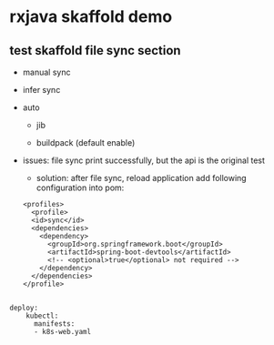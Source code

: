 # rxjava skaffold demo

## test skaffold file sync section

* manual sync

* infer sync

* auto

  * jib

  * buildpack (default enable)

* issues: file sync print successfully, but the api is the original test

  * solution: after file sync, reload application add following configuration into pom:
  
  ```
  <profiles>
    <profile>
    <id>sync</id>
    <dependencies>
      <dependency>
        <groupId>org.springframework.boot</groupId>
        <artifactId>spring-boot-devtools</artifactId>
        <!-- <optional>true</optional> not required -->
      </dependency>
    </dependencies>
  </profile>

</profiles>

```

deploy:
    kubectl:
      manifests:
      - k8s-web.yaml
```
